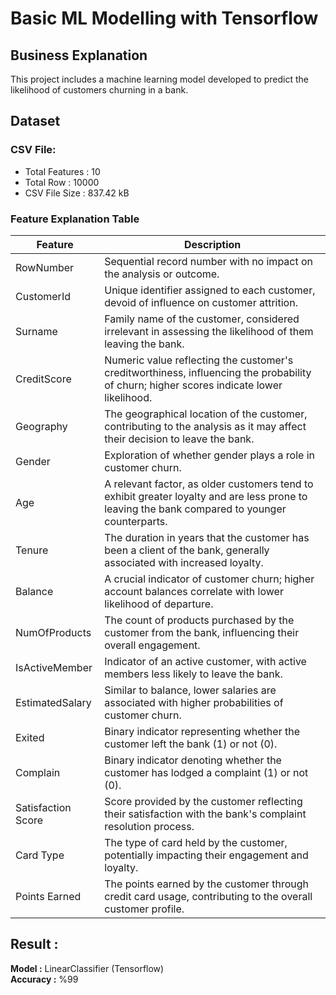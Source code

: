 # Basic ML Modelling with Tensorflow
## Business Explanation
This project includes a machine learning model developed to predict the likelihood of customers churning in a bank.

## Dataset
### CSV File:
- Total Features : 10
- Total Row : 10000
- CSV File Size : 837.42 kB
### Feature Explanation Table
| Feature           | Description                                                                                                             |
|-------------------|-------------------------------------------------------------------------------------------------------------------------|
| RowNumber         | Sequential record number with no impact on the analysis or outcome.                                                    |
| CustomerId        | Unique identifier assigned to each customer, devoid of influence on customer attrition.                                 |
| Surname           | Family name of the customer, considered irrelevant in assessing the likelihood of them leaving the bank.                |
| CreditScore       | Numeric value reflecting the customer's creditworthiness, influencing the probability of churn; higher scores indicate lower likelihood.  |
| Geography         | The geographical location of the customer, contributing to the analysis as it may affect their decision to leave the bank. |
| Gender            | Exploration of whether gender plays a role in customer churn.                                                             |
| Age               | A relevant factor, as older customers tend to exhibit greater loyalty and are less prone to leaving the bank compared to younger counterparts. |
| Tenure            | The duration in years that the customer has been a client of the bank, generally associated with increased loyalty.       |
| Balance           | A crucial indicator of customer churn; higher account balances correlate with lower likelihood of departure.              |
| NumOfProducts     | The count of products purchased by the customer from the bank, influencing their overall engagement.                      |
| IsActiveMember    | Indicator of an active customer, with active members less likely to leave the bank.                                      |
| EstimatedSalary   | Similar to balance, lower salaries are associated with higher probabilities of customer churn.                           |
| Exited            | Binary indicator representing whether the customer left the bank (1) or not (0).                                         |
| Complain          | Binary indicator denoting whether the customer has lodged a complaint (1) or not (0).                                    |
| Satisfaction Score| Score provided by the customer reflecting their satisfaction with the bank's complaint resolution process.                 |
| Card Type         | The type of card held by the customer, potentially impacting their engagement and loyalty.                                |
| Points Earned     | The points earned by the customer through credit card usage, contributing to the overall customer profile.                |

## Result :
**Model :** LinearClassifier (Tensorflow) <br>
**Accuracy :** %99
